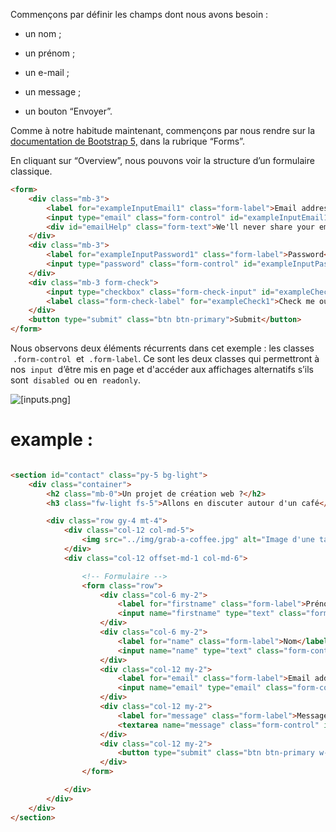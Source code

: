 Commençons par définir les champs dont nous avons besoin :

-   un nom ;
    
-   un prénom ;
    
-   un e-mail ;
    
-   un message ;
    
-   un bouton “Envoyer”.
    

Comme à notre habitude maintenant, commençons par nous rendre sur la [documentation de Bootstrap 5,](https://getbootstrap.com/docs/5.0/forms/overview/) dans la rubrique “Forms”.

En cliquant sur “Overview”, nous pouvons voir la structure d’un formulaire classique.

```html
<form>
    <div class="mb-3">
        <label for="exampleInputEmail1" class="form-label">Email address</label>
        <input type="email" class="form-control" id="exampleInputEmail1" aria-describedby="emailHelp">
        <div id="emailHelp" class="form-text">We'll never share your email with anyone else.</div>
    </div>
    <div class="mb-3">
        <label for="exampleInputPassword1" class="form-label">Password</label>
        <input type="password" class="form-control" id="exampleInputPassword1">
    </div>
    <div class="mb-3 form-check">
        <input type="checkbox" class="form-check-input" id="exampleCheck1">
        <label class="form-check-label" for="exampleCheck1">Check me out</label>
    </div>
    <button type="submit" class="btn btn-primary">Submit</button>
</form>
```

Nous observons deux éléments récurrents dans cet exemple : les classes  `.form-control`  et  `.form-label`. Ce sont les deux classes qui permettront à nos  `input`  d’être mis en page et d'accéder aux affichages alternatifs s’ils sont  `disabled`  ou en  `readonly`.

![[inputs.png]](./img/inputs.png)


# example :

```html

<section id="contact" class="py-5 bg-light">
	<div class="container">
		<h2 class="mb-0">Un projet de création web ?</h2>
		<h3 class="fw-light fs-5">Allons en discuter autour d'un café</h3>

		<div class="row gy-4 mt-4">
			<div class="col-12 col-md-5">
				<img src="../img/grab-a-coffee.jpg" alt="Image d'une tasse de café" width="100%">
			</div>
			<div class="col-12 offset-md-1 col-md-6">

				<!-- Formulaire -->
				<form class="row">
					<div class="col-6 my-2">
						<label for="firstname" class="form-label">Prénom</label>
						<input name="firstname" type="text" class="form-control" id="firstname">
					</div>
					<div class="col-6 my-2">
						<label for="name" class="form-label">Nom</label>
						<input name="name" type="text" class="form-control" id="name">
					</div>
					<div class="col-12 my-2">
						<label for="email" class="form-label">Email address</label>
						<input name="email" type="email" class="form-control" id="email">
					</div>
					<div class="col-12 my-2">
						<label for="message" class="form-label">Message</label>
						<textarea name="message" class="form-control" id="message" rows="3"></textarea>
					</div>
					<div class="col-12 my-2">
						<button type="submit" class="btn btn-primary w-100">Envoyer</button>
					</div>
				</form>

			</div>
		</div>
	</div>
</section>
```
